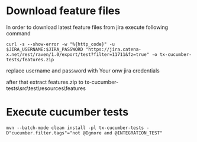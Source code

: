 # Download feature files

 In order to download latest feature files from jira execute following command

``curl -s --show-error -w "%{http_code}" -u $JIRA_USERNAME:$JIRA_PASSWORD "https://jira.catena-x.net/rest/raven/1.0/export/test?filter=11711&fz=true" -o tx-cucumber-tests/features.zip``

replace username and password with Your onw jira credentials

after that extract features.zip to tx-cucumber-tests\src\test\resources\features

# Execute cucumber tests

``mvn --batch-mode clean install -pl tx-cucumber-tests -D"cucumber.filter.tags"="not @Ignore and @INTEGRATION_TEST"``


